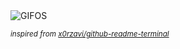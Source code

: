 <div align="justify">
<picture>
    <source media="(prefers-color-scheme: dark)" srcset="https://i.ibb.co/PWsPVGB/output-gif.gif">
    <source media="(prefers-color-scheme: light)" srcset="https://i.ibb.co/PWsPVGB/output-gif.gif">
    <img alt="GIFOS" src="https://i.ibb.co/PWsPVGB/output-gif.gif">
</picture>

<sub><i>inspired from [x0rzavi/github-readme-terminal](https://github.com/x0rzavi/github-readme-terminal)</i></sub>

</div>

<!-- Image deletion URL: https://ibb.co/M1ytJkq/bd261b78ac3f6468b0f6f85777cda647 -->